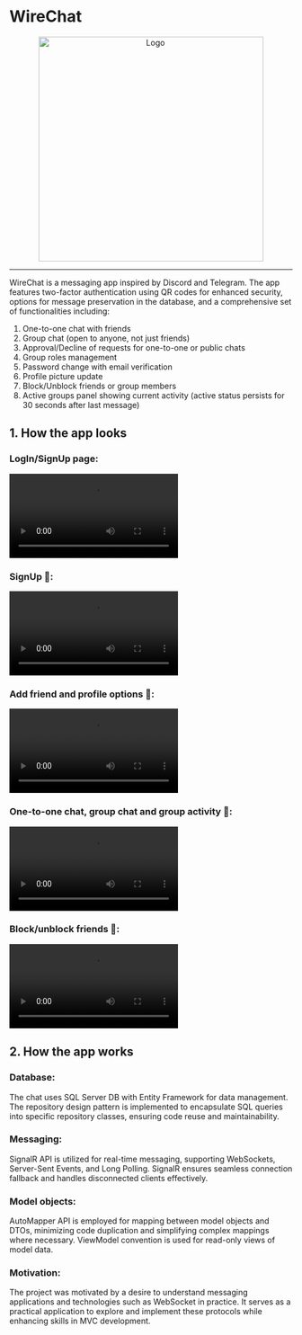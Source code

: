 # WireChat

<p align="center">
  <img src="https://user-images.githubusercontent.com/97282923/181274131-ba383de9-e9ef-4da0-9ab4-043d496c2497.png" alt="Logo" width="400">
</p>

---

WireChat is a messaging app inspired by Discord and Telegram. The app features two-factor authentication using QR codes for enhanced security, options for message preservation in the database, and a comprehensive set of functionalities including:

1. One-to-one chat with friends
2. Group chat (open to anyone, not just friends)
3. Approval/Decline of requests for one-to-one or public chats
4. Group roles management
5. Password change with email verification
6. Profile picture update
7. Block/Unblock friends or group members
8. Active groups panel showing current activity (active status persists for 30 seconds after last message)

## 1. How the app looks

### LogIn/SignUp page:
![LogIn/SignUp page](https://user-images.githubusercontent.com/97282923/181248953-7a14d2e3-c223-4f32-9bf3-8be83bd8c776.mp4)

### SignUp 📝:
![SignUp](https://user-images.githubusercontent.com/97282923/181251218-10552b50-5cbb-473e-8e2e-2b35949ca0e0.mp4)

### Add friend and profile options 🤝:
![Add friend and profile options](https://user-images.githubusercontent.com/97282923/181248914-334689c1-2911-4376-a974-41e92f344670.mp4)

### One-to-one chat, group chat and group activity 💬:
![One-to-one chat, group chat and group activity](https://user-images.githubusercontent.com/97282923/181253929-b0cc4002-96a2-49b1-b7aa-69b54b11cef7.mp4)

### Block/unblock friends 🚫:
![Block/unblock friends](https://user-images.githubusercontent.com/97282923/181256345-754f677f-d5f9-4a22-9475-4529cbfe0bf4.mp4)

## 2. How the app works

### Database:
The chat uses SQL Server DB with Entity Framework for data management. The repository design pattern is implemented to encapsulate SQL queries into specific repository classes, ensuring code reuse and maintainability.

### Messaging:
SignalR API is utilized for real-time messaging, supporting WebSockets, Server-Sent Events, and Long Polling. SignalR ensures seamless connection fallback and handles disconnected clients effectively.

### Model objects:
AutoMapper API is employed for mapping between model objects and DTOs, minimizing code duplication and simplifying complex mappings where necessary. ViewModel convention is used for read-only views of model data.

### Motivation:
The project was motivated by a desire to understand messaging applications and technologies such as WebSocket in practice. It serves as a practical application to explore and implement these protocols while enhancing skills in MVC development.
